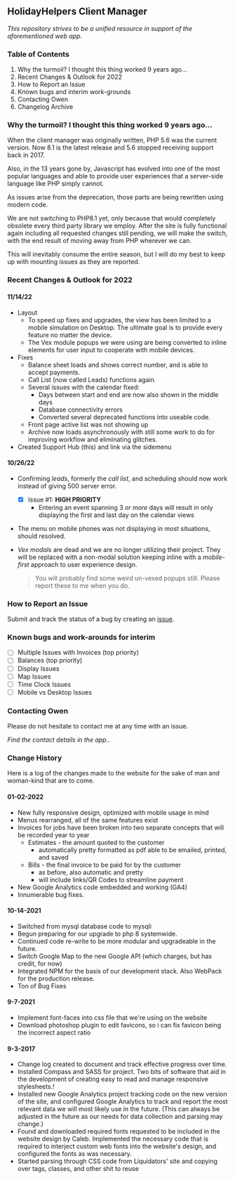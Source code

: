 ## HolidayHelpers Client Manager

_This repository strives to be a unified resource in support of the aforementioned web app._

### Table of Contents

1) Why the turmoil? I thought this thing worked 9 years ago...
2) Recent Changes & Outlook for 2022
3) How to Report an Issue
4) Known bugs and interim work-grounds
5) Contacting Owen
6) Changelog Archive


### Why the turmoil? I thought this thing worked 9 years ago...

When the client manager was originally written, PHP 5.6 was the current version.
Now 8.1 is the latest release and 5.6 stopped receiving support back in 2017.

Also, in the 13 years gone by, Javascript has evolved into one of the most popular languages and able to provide user experiences that a server-side language like PHP simply cannot.

As issues arise from the deprecation, those parts are being rewritten using modern code.

We are not switching to PHP8.1 yet, only because that would completely obsolete every third party library we employ. After the site is fully functional again including all requested changes still pending, we will make the switch, with the end result of moving away from PHP wherever we can.

This will inevitably consume the entire season, but I will do my best to keep up with mounting issues as they are reported.



### Recent Changes & Outlook for 2022

#### 11/14/22
 - Layout
   - To speed up fixes and upgrades, the view has been limited to a mobile simulation on Desktop. The ultimate goal is to provide every feature no matter the device.
   - The Vex module popups we were using are being converted to inline elements for user input to cooperate with mobile devices.
 - Fixes
   - Balance sheet loads and shows correct number, and is able to accept payments.
   - Call List (now called Leads) functions again.
   - Several issues with the calendar fixed:
     - Days between start and end are now also shown in the middle days
     - Database connectivity errors
     - Converted several deprecated functions into useable code.
   - Front page active list was not showing up
   - Archive now loads asynchronously with still some work to do for improving workflow and eliminating glitches.
 - Created Support Hub (this) and link via the sidemenu

#### 10/26/22

- Confirming _leads_, formerly the _call list_, and scheduling should now work instead of giving 500 server error.
  - [x] Issue #1: **HIGH PRIORITY**
    - Entering an event spanning 3 _or more_ days will result in only displaying the first and last day on the calendar views
- The menu on mobile phones was not displaying in most situations, should resolved.
- _Vex modals_ are dead and we are no longer utilizing their project. They will be replaced with a non-modal solution keeping inline with a _mobile-first_ approach to user experience design.

  >You will probably find some weird un-vexed popups still. Please report these to me when you do.

### How to Report an Issue

Submit and track the status of a bug by creating an [issue](https://github.com/ocmca/holiday-helpers-help/issues/new).

### Known bugs and work-arounds for interim

- [ ] Multiple Issues with Invoices (top priority)
- [ ] Balances (top priority)
- [ ] Display Issues
- [ ] Map Issues
- [ ] Time Clock Issues
- [ ] Mobile vs Desktop Issues

### Contacting Owen

Please do not hesitate to contact me at any time with an issue.

_Find the contact details in the app.._

### Change History

Here is a log of the changes made to the website for the sake of man and woman-kind that are to come.

#### 01-02-2022

- New fully responsive design, optimized with mobile usage in mind
- Menus rearranged, all of the same features exist
- Invoices for jobs have been broken into two separate concepts that will be recorded year to year
  - Estimates - the amount quoted to the customer
    - automatically pretty formatted as pdf able to be emailed, printed, and saved
  - Bills - the final invoice to be paid for by the customer
    - as before, also automatic and pretty
    - will include links/QR Codes to streamline  payment
- New Google Analytics code embedded and working (GA4)
- Innumerable bug fixes.

#### 10-14-2021

- Switched from mysql database code to mysqli
- Begun preparing for our upgrade to php 8 systemwide.
- Continued code re-write to be more modular and upgradeable in the future.
- Switch Google Map to the new Google API (which charges, but has credit, for now)
- Integrated NPM for the basis of our development stack. Also WebPack for the production release.
- Ton of Bug Fixes

#### 9-7-2021

- Implement font-faces into css file that we're using on the website
- Download photoshop plugin to edit favicons, so i can fix favicon being the incorrect aspect ratio

####  9-3-2017

- Change log created to document and track effective progress over time.
- Installed Compass and SASS for project. Two bits of software that aid in the development of creating easy to read
and manage responsive stylesheets.!
- Installed new Google Analytics project tracking code on the new version of the site, and configured
Google Analytics to track and report the most relevant data we will most likely use in the future. (This can always be
adjusted in the future as our needs for data collection and parsing may change.)
- Found and downloaded required fonts requested to be included in the website design by Caleb. Implemented the necessary
code that is required to interject custom web fonts into the website's design, and configured the fonts as was
necessary.
- Started parsing through CSS code from Liquidators' site and copying over tags, classes, and other shit to reuse
